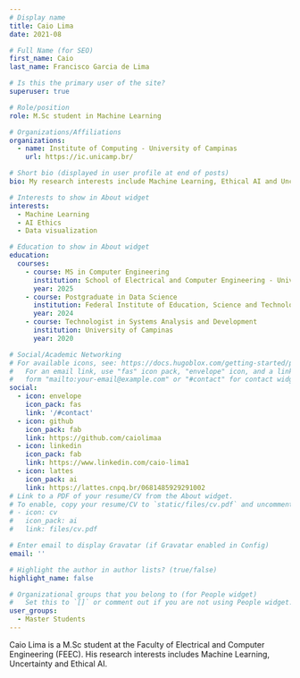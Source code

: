 ```yaml
---
# Display name
title: Caio Lima
date: 2021-08

# Full Name (for SEO)
first_name: Caio
last_name: Francisco Garcia de Lima

# Is this the primary user of the site?
superuser: true

# Role/position
role: M.Sc student in Machine Learning

# Organizations/Affiliations
organizations:
  - name: Institute of Computing - University of Campinas
    url: https://ic.unicamp.br/

# Short bio (displayed in user profile at end of posts)
bio: My research interests include Machine Learning, Ethical AI and Uncertainty.

# Interests to show in About widget
interests:
  - Machine Learning
  - AI Ethics
  - Data visualization

# Education to show in About widget
education:
  courses:
    - course: MS in Computer Engineering
      institution: School of Electrical and Computer Engineering - University of Campinas
      year: 2025
    - course: Postgraduate in Data Science
      institution: Federal Institute of Education, Science and Technology of São Paulo - IFSP
      year: 2024
    - course: Technologist in Systems Analysis and Development
      institution: University of Campinas
      year: 2020

# Social/Academic Networking
# For available icons, see: https://docs.hugoblox.com/getting-started/page-builder/#icons
#   For an email link, use "fas" icon pack, "envelope" icon, and a link in the
#   form "mailto:your-email@example.com" or "#contact" for contact widget.
social:
  - icon: envelope
    icon_pack: fas
    link: '/#contact'
  - icon: github
    icon_pack: fab
    link: https://github.com/caiolimaa
  - icon: linkedin
    icon_pack: fab
    link: https://www.linkedin.com/caio-lima1
  - icon: lattes
    icon_pack: ai
    link: https://lattes.cnpq.br/0681485929291002
# Link to a PDF of your resume/CV from the About widget.
# To enable, copy your resume/CV to `static/files/cv.pdf` and uncomment the lines below.
# - icon: cv
#   icon_pack: ai
#   link: files/cv.pdf

# Enter email to display Gravatar (if Gravatar enabled in Config)
email: ''

# Highlight the author in author lists? (true/false)
highlight_name: false

# Organizational groups that you belong to (for People widget)
#   Set this to `[]` or comment out if you are not using People widget.
user_groups:
  - Master Students
---
```


Caio Lima is a M.Sc student at the Faculty of Electrical and Computer Engineering (FEEC). His research interests includes Machine Learning, Uncertainty and Ethical AI.

